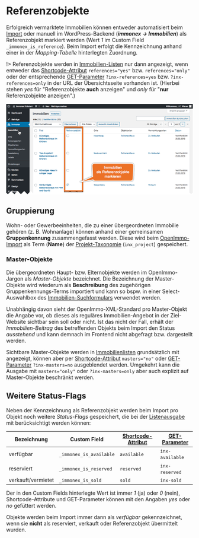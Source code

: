 # Referenzobjekte

Erfolgreich vermarktete Immobilien können entweder automatisiert beim [Import](schnellstart/import) oder manuell im WordPress-Backend (***immonex → Immobilien***) als Referenzobjekt markiert werden (Wert *1* im Custom Field `_immonex_is_reference`). Beim Import erfolgt die Kennzeichnung anhand einer in der *Mapping-Tabelle* hinterlegten Zuordnung.

!> Referenzobjekte werden in [Immobilien-Listen](komponenten/liste) nur dann angezeigt, wenn entweder das [Shortcode-Attribut](komponenten/liste#custom-field-basiert) `references="yes"` bzw. `references="only"` oder der entsprechende [GET-Parameter](schnellstart/einbindung#get-parameter) `?inx-references=yes` bzw. `?inx-references=only` in der URL der Übersichtsseite vorhanden ist. (Hierbei stehen *yes* für "Referenzobjekte **auch** anzeigen" und *only* für "**nur** Referenzobjekte anzeigen".)

![Immobilienliste im WordPress-Backend](assets/scst-be-property-list.gif)

## Gruppierung

Wohn- oder Gewerbeeinheiten, die zu einer übergeordneten Immobilie gehören (z. B. Wohnanlage) können anhand einer gemeinsamen **Gruppenkennung** zusammengefasst werden. Diese wird beim [OpenImmo-Import](schnellstart/import) als Term (**Name**) der [Projekt-Taxonomie](beitragsarten-taxonomien) (`inx_project`) gespeichert.

### Master-Objekte

Die übergeordneten Haupt- bzw. Elternobjekte werden im OpenImmo-Jargon als *Master-Objekte* bezeichnet. Die Bezeichnung der Master-Objekte wird wiederum als **Beschreibung** des zugehörigen Gruppenkennungs-Terms importiert und kann so bspw. in einer Select-Auswahlbox des [Immobilien-Suchformulars](komponenten/suchformular) verwendet werden.

Unabhängig davon sieht der OpenImmo-XML-Standard pro Master-Objekt die Angabe vor, ob dieses als reguläres Immobilien-Angebot in der Ziel-Website sichtbar sein soll oder nicht. Ist das nicht der Fall, erhält der *Immobilien-Beitrag* des betreffenden Objekts beim Import den Status *ausstehend* und kann demnach im Frontend nicht abgefragt bzw. dargestellt werden.

Sichtbare Master-Objekte werden in [Immobilienlisten](komponenten/liste) grundsätzlich mit angezeigt, können aber per [Shortcode-Attribut](komponenten/liste#custom-field-basiert) `masters="no"` oder [GET-Parameter](schnellstart/einbindung#get-parameter) `?inx-masters=no` ausgeblendet werden. Umgekehrt kann die Ausgabe mit `masters="only"` oder `?inx-masters=only` aber auch explizit auf Master-Objekte beschränkt werden.

## Weitere Status-Flags

Neben der Kennzeichnung als Referenzobjekt werden beim Import pro Objekt noch weitere *Status-Flags* gespeichert, die bei der [Listenausgabe](komponenten/liste) mit berücksichtigt werden können:

| Bezeichnung | Custom Field | [Shortcode-Attribut](komponenten/liste#custom-field-basiert) | [GET-Parameter](schnellstart/einbindung#get-parameter) |
| ----------- | ------------ | -------------------------- | ------------- |
| verfügbar | `_immonex_is_available` | `available` | `inx-available` |
| reserviert | `_immonex_is_reserved` | `reserved` | `inx-reserved` |
| verkauft/vermietet | `_immonex_is_sold` | `sold` | `inx-sold` |

Der in den Custom Fields hinterlegte Wert ist immer *1* (ja) oder *0* (nein), Shortcode-Attribute und GET-Parameter können mit den Angaben *yes* oder *no* gefüttert werden.

Objekte werden beim Import immer dann als *verfügbar* gekennzeichnet, wenn sie **nicht** als reserviert, verkauft oder Referenzobjekt übermittelt wurden.